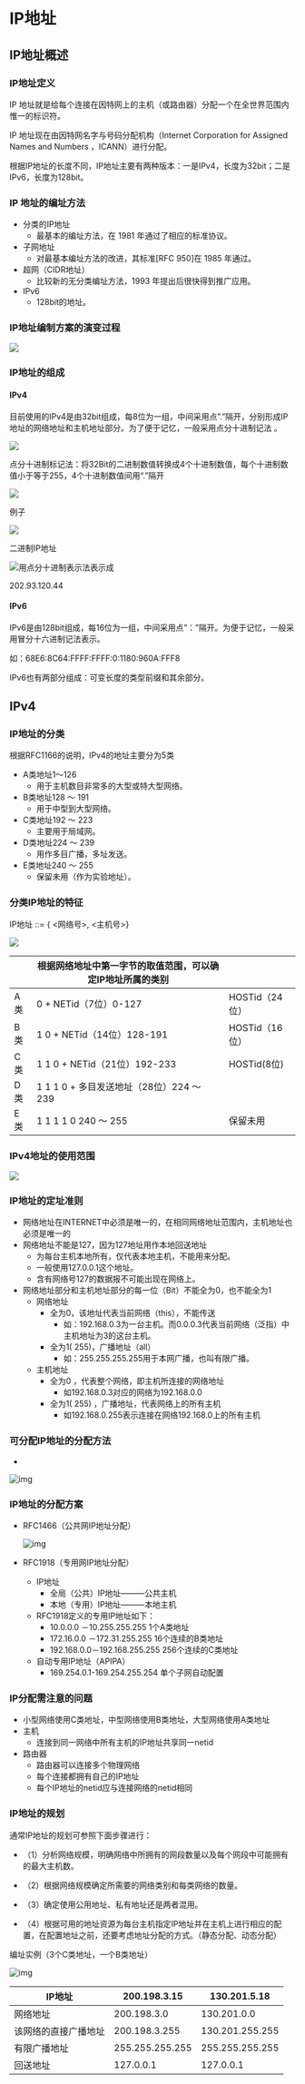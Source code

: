 # IP地址

## IP地址概述

### IP地址定义

IP 地址就是给每个连接在因特网上的主机（或路由器）分配一个在全世界范围内惟一的标识符。

IP 地址现在由因特网名字与号码分配机构（Internet Corporation for Assigned Names and Numbers ，ICANN）进行分配。

根据IP地址的长度不同，IP地址主要有两种版本：一是IPv4，长度为32bit；二是IPv6，长度为128bit。



### IP 地址的编址方法

- 分类的IP地址
  - 最基本的编址方法，在 1981 年通过了相应的标准协议。
- 子网地址
  - 对最基本编址方法的改进，其标准[RFC 950]在 1985 年通过。
- 超网（CIDR地址）
  - 比较新的无分类编址方法，1993 年提出后很快得到推广应用。
- IPv6
  - 128bit的地址。



### IP地址编制方案的演变过程

![](https://raw.githubusercontent.com/ZanderZhao/images/master/img2019/20191022080801.png)



### IP地址的组成

#### IPv4

目前使用的IPv4是由32bit组成，每8位为一组，中间采用点”.”隔开，分别形成IP地址的网络地址和主机地址部分。为了便于记忆，一般采用点分十进制记法 。

![](https://raw.githubusercontent.com/ZanderZhao/images/master/img2019/20191022080926.png)

点分十进制标记法：将32Bit的二进制数值转换成4个十进制数值，每个十进制数值小于等于255，4个十进制数值间用“.”隔开

![](https://raw.githubusercontent.com/ZanderZhao/images/master/img2019/20191022081303.png)

例子

![](https://raw.githubusercontent.com/ZanderZhao/images/master/img2019/20191105210234.png)

二进制IP地址

![](https://raw.githubusercontent.com/ZanderZhao/images/master/img2019/20191105210253.png)用点分十进制表示法表示成		

202.93.120.44	



#### IPv6

IPv6是由128bit组成，每16位为一组，中间采用点”：”隔开。为便于记忆，一般采用冒分十六进制记法表示。

如：68E6:8C64:FFFF:FFFF:0:1180:960A:FFF8

IPv6也有两部分组成：可变长度的类型前缀和其余部分。

## IPv4

### IP地址的分类

根据RFC1166的说明，IPv4的地址主要分为5类

- A类地址1～126
  - 用于主机数目非常多的大型或特大型网络。
- B类地址128 ～ 191
  - 用于中型到大型网络。
- C类地址192 ～ 223
  - 主要用于局域网。
- D类地址224 ～ 239
  - 用作多目广播，多址发送。
- E类地址240 ～ 255
  - 保留未用（作为实验地址）。



### 分类IP地址的特征

IP地址 ::= { <网络号>, <主机号>}

![](https://raw.githubusercontent.com/ZanderZhao/images/master/img2019/20191223144150.png)

|      | 根据网络地址中第一字节的取值范围，可以确定IP地址所属的类别 |                |
| ---- | ---------------------------------------------------------- | -------------- |
| A类  | 0 + NETid（7位）0-127                                      | HOSTid（24位） |
| B类  | 1  0 + NETid（14位）128-191                                | HOSTid（16位） |
| C类  | 1  1  0 + NETid（21位）192-233                             | HOSTid(8位)    |
| D类  | 1  1  1  0 + 多目发送地址（28位）224 ～ 239                |                |
| E类  | 1  1  1  1  0   240 ～ 255                                 | 保留未用       |

### IPv4地址的使用范围

![](https://raw.githubusercontent.com/ZanderZhao/images/master/img2019/20191223145130.png)

### IP地址的定址准则

- 网络地址在INTERNET中必须是唯一的，在相同网络地址范围内，主机地址也必须是唯一的
- 网络地址不能是127，因为127地址用作本地回送地址
  - 为每台主机本地所有，仅代表本地主机，不能用来分配。
  - 一般使用127.0.0.1这个地址。
  - 含有网络号127的数据报不可能出现在网络上。
- 网络地址部分和主机地址部分的每一位（Bit）不能全为0，也不能全为1
  - 网络地址
    - 全为0，该地址代表当前网络（this），不能传送
      - 如：192.168.0.3为一台主机。而0.0.0.3代表当前网络（泛指）中主机地址为3的这台主机。
    - 全为1( 255)，广播地址（all）
      - 如：255.255.255.255用于本网广播，也叫有限广播。
  - 主机地址
    - 全为0 ，代表整个网络，即主机所连接的网络地址
      - 如192.168.0.3对应的网络为192.168.0.0
    - 全为1( 255) ，广播地址，代表网络上的所有主机
      - 如192.168.0.255表示连接在网络192.168.0上的所有主机

### 可分配IP地址的分配方法

- 

  ![img](https://mubu.com/document_image/896d9f36-1b34-44b0-bc88-26e94413004a-4644403.jpg)

### IP地址的分配方案

- RFC1466（公共网IP地址分配）

  ![img](https://mubu.com/document_image/9b6e2fa5-c063-426b-a2eb-ca5416c2389c-4644403.jpg)

- RFC1918（专用网IP地址分配）

  - IP地址
    - 全局（公共）IP地址―――公共主机
    - 本地（专用）IP地址―――本地主机
  - RFC1918定义的专用IP地址如下：
    - 10.0.0.0      －10.255.255.255       1个A类地址
    - 172.16.0.0  －172.31.255.255       16个连续的B类地址
    - 192.168.0.0－192.168.255.255     256个连续的C类地址
  - 自动专用IP地址（APIPA）
    - 169.254.0.1-169.254.255.254      单个子网自动配置

### IP分配需注意的问题

- 小型网络使用C类地址，中型网络使用B类地址，大型网络使用A类地址
- 主机
  - 连接到同一网络中所有主机的IP地址共享同一netid
- 路由器
  - 路由器可以连接多个物理网络
  - 每个连接都拥有自己的IP地址
  - 每个IP地址的netid应与连接网络的netid相同



### IP地址的规划

通常IP地址的规划可参照下面步骤进行：

- （1）分析网络规模，明确网络中所拥有的网段数量以及每个网段中可能拥有的最大主机数。

- （2）根据网络规模确定所需要的网络类别和每类网络的数量。

- （3）确定使用公用地址、私有地址还是两者混用。

- （4）根据可用的地址资源为每台主机指定IP地址并在主机上进行相应的配置，在配置地址之前，还要考虑地址分配的方式。（静态分配、动态分配）

  

编址实例（3个C类地址，一个B类地址）

![img](https://mubu.com/document_image/94c86ce7-1e23-4921-b52b-24c86200f09f-4644403.jpg)

| IP地址               | 200.198.3.15    | 130.201.5.18    |
| -------------------- | --------------- | --------------- |
| 网络地址             | 200.198.3.0     | 130.201.0.0     |
| 该网络的直接广播地址 | 200.198.3.255   | 130.201.255.255 |
| 有限广播地址         | 255.255.255.255 | 255.255.255.255 |
| 回送地址             | 127.0.0.1       | 127.0.0.1       |





















